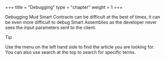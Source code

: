 +++
title = "Debugging"
type = "chapter"
weight = 1
+++

Debugging Mud Smart Contracts can be difficult at the best of times, it can be even more difficult to debug Smart Assemblies as the developer never sees the input parameters sent to the client.

> [!TIP]
> Use the menu on the left hand side to find the article you are looking for. You can also use search at the top to search for specific terms.